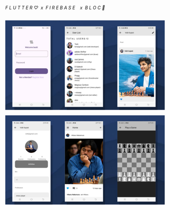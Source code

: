 <h6> F L U T T E R ♡&nbsp&nbspx&nbsp&nbspF I R E B A S E &nbsp&nbsp x&nbsp&nbspB L O C 🧊 </h6>
<p align="center">
  <img src="assets/images/chess2.jpg" alt="Home" width="850"/>
</p>

<p align="center">
  <img src="assets/images/chess3.jpg" alt="Home" width="850"/>
</p>
